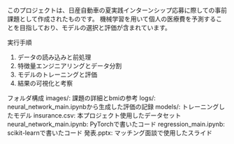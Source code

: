 このプロジェクトは、日産自動車の夏実践インターンシップ応募に際しての事前課題として作成されたものです。
機械学習を用いて個人の医療費を予測することを目指しており、モデルの選択と評価が含まれています。

実行手順
1. データの読み込みと前処理
2. 特徴量エンジニアリングとデータ分割
3. モデルのトレーニングと評価
4. 結果の可視化と考察
   
フォルダ構成
  images/: 課題の詳細とbmiの参考
  logs/: neural_network_main.ipynbから生成した評価の記録
  models/: トレーニングしたモデル
  insurance.csv: 本プロジェクト使用したデータセット
  neural_network_main.ipynb: PyTorchで書いたコード
  regression_main.ipynb: scikit-learnで書いたコード
  発表.pptx: マッチング面談で使用したスライド
